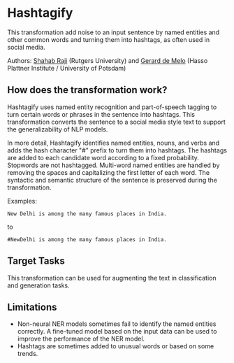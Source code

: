 # Hashtagify

This transformation add noise to an input sentence by  named entities and other common words and turning them into hashtags, as often used in social media.

Authors: [Shahab Raji](mailto:shahab.raji@rutgers.edu) (Rutgers University) and [Gerard de Melo](http://gerard.demelo.org/) (Hasso Plattner Institute / University of Potsdam)


## How does the transformation work?

Hashtagify uses named entity recognition and part-of-speech tagging to turn certain words or phrases in the sentence into hashtags. This transformation converts the sentence to a social media style text to support the generalizability of NLP models.

In more detail, Hashtagify identifies named entities, nouns, and verbs and adds the hash character "#" prefix to turn them into hashtags. The hashtags are added to each candidate word according to a fixed probability. Stopwords are not hashtagged. Multi-word named entities are handled by removing the spaces and capitalizing the first letter of each word. The syntactic and semantic structure of the sentence is preserved during the transformation.

Examples:

```
New Delhi is among the many famous places in India.
```

to

```
#NewDelhi is among the many famous places in India.
```


## Target Tasks

This transformation can be used for augmenting the text in classification and generation tasks.


## Limitations

- Non-neural NER models sometimes fail to identify the named entities correctly. A fine-tuned model based on the input data can be used to improve the performance of the NER model.
- Hashtags are sometimes added to unusual words or based on some trends.

